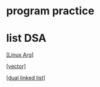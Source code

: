 # program practice


# list DSA

[[Linux Arg]](./cpp/linux/LinuxArg.cpp)

[[vector]](./cpp/linux/vector)

[[dual linked list]](./cpp/linux/list)

